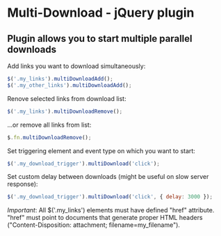 Multi-Download - jQuery plugin
==============================

Plugin allows you to start multiple parallel downloads
------------------------------------------------------

Add links you want to download simultaneously:

```javascript
$('.my_links').multiDownloadAdd();
$('.my_other_links').multiDownloadAdd();
```

Renove selected links from download list:

```javascript
$('.my_links').multiDownloadRemove();
```

...or remove all links from list:

``` javascript
$.fn.multiDownloadRemove();
```

Set triggering element and event type on which you want to start:

``` javascript
$('.my_download_trigger').multiDownload('click');
```

Set custom delay between downloads (might be useful on slow server response):

``` javascript
$('.my_download_trigger').multiDownload('click', { delay: 3000 });
```


_Important_: All $('.my_links') elements must have defined "href" attribute.
"href" must point to documents that generate proper HTML headers ("Content-Disposition: attachment; filename=my_filename").

